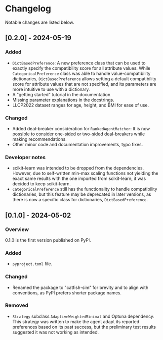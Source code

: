 # Changelog

Notable changes are listed below.

## [0.2.0] - 2024-05-19

### Added

- `DictBasedPreference`: A new preference class that can be used to exactly specify the compatibility score for all attribute values. While `CategoricalPreference` class was able to handle value-compatibility dictionaries, `DictBasedPreference` allows setting a default compatibility score for attribute values that are not specified, and its parameters are more intuitive to use with a dictionary.
- A "getting started" tutorial in the documentation.
- Missing parameter explanations in the docstrings.
- LLCP2022 dataset ranges for age, height, and BMI for ease of use.

### Changed

- Added deal-breaker consideration for `RankedAgentMatcher`: It is now possible to consider one-sided or two-sided deal-breakers while making recommendations.
- Other minor code and documentation improvements, typo fixes.

### Developer notes

- scikit-learn was intended to be dropped from the dependencies. However, due to self-written min-max scaling functions not yielding the exact same results with the one imported from scikit-learn, it was decided to keep scikit-learn.
- `CategoricalPreference` still has the functionality to handle compatibility dictionaries, but this feature may be deprecated in later versions, as there is now a specific class for dictionaries, `DictBasedPreference`.

## [0.1.0] - 2024-05-02

### Overview

0.1.0 is the first version published on PyPI.

### Added

- `pyproject.toml` file.	

### Changed

- Renamed the package to "catfish-sim" for brevity and to align with conventions, as PyPI prefers shorter package names.

### Removed

- `Strategy` subclass `AdaptiveWeightedMinimal` and Optuna dependency: This strategy was written to make the agent adapt its reported preferences based on its past success, but the preliminary test results suggested it was not working as intended.